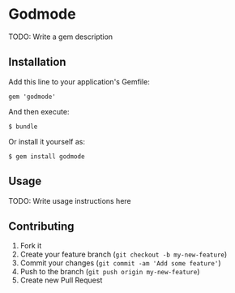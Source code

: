 # Godmode

TODO: Write a gem description

## Installation

Add this line to your application's Gemfile:

    gem 'godmode'

And then execute:

    $ bundle

Or install it yourself as:

    $ gem install godmode

## Usage

TODO: Write usage instructions here

## Contributing

1. Fork it
2. Create your feature branch (`git checkout -b my-new-feature`)
3. Commit your changes (`git commit -am 'Add some feature'`)
4. Push to the branch (`git push origin my-new-feature`)
5. Create new Pull Request

